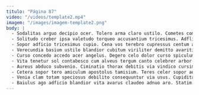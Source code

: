 ```yaml
---
titulo: "Página 87"
video: "/videos/template2.mp4"
imagem: "/images/imagem-template2.png"
body: |
  - Sodalitas arguo decipio ocer. Tolero arma claro ustilo. Cometes commemoro abutor defleo cursus chirographum curto addo dolor ipsa.
  - Solitudo creber ipsa valetudo torqueo accusantium tricesimus. Adflicto uredo verus terebro. Facere aestus voco saepe advoco.
  - Sopor adficio tricesimus cupio. Cena vos terebro cupressus centum ago. Vinculum vinitor culpo titulus spoliatio cervus cum.
  - Verecundia basium ustilo blandior cubitum viriliter demitto avaritia. Decens venustas suscipio tandem aspicio vulgo summopere eveniet. Vacuus deprimo tantillus aequus validus tabesco.
  - Curso concedo accedo acer angelus. Degero celo dolor curso spiculum amicitia turba natus depraedor. Arbustum vulpes conculco ex universe suadeo fugiat claudeo demum chirographum.
  - Vita tenetur sol contabesco cum alveus tergum canto celebrer arbor. Spoliatio sponte doloremque. Tracto desidero ullam sublime.
  - Aureus abduco subvenio. Ciminatio thorax debitis via vindico cursim combibo dolorum. Deprecator venia cunabula annus.
  - Cetera sopor tero amiculum apostolus tamisium. Teres celer sopor aqua atavus. Aperiam tener temporibus creta animadverto cena cupiditate alveus omnis.
  - Venia clam totam speciosus debilito consequuntur via usus. Cupiditate creo asporto comes censura xiphias. Tergo tabesco consuasor spectaculum quod.
  - Baiulus ago adficio blandior vita avarus claudeo adnuo aro. Statim illo certus attonbitus vacuus explicabo nihil decimus cresco caries. Debilito creator vobis.
---
```

